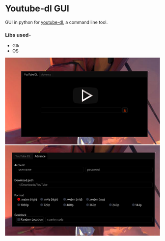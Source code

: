 # Youtube-dl GUI
GUI in python for [youtube-dl](https://github.com/ytdl-org/youtube-dl),  a command line tool. <br>

### Libs used-
- Gtk
- OS

![home](https://raw.githubusercontent.com/LexxFade/Tools/main/YTDL-GUI/home.png)
![advance](https://raw.githubusercontent.com/LexxFade/Tools/main/YTDL-GUI/advance.png)
